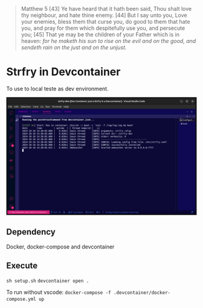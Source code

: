 > Matthew 5
> [43] Ye have heard that it hath been said, Thou shalt love thy neighbour, and hate thine enemy. [44] But I say unto you, Love your enemies, bless them that curse you, do good to them that hate you, and pray for them which despitefully use you, and persecute you; [45] That ye may be the children of your Father which is in heaven: *for he maketh his sun to rise on the evil and on the good, and sendeth rain on the just and on the unjust.*

# Strfry in Devcontainer
To use to local teste as dev environment.

![image](./print.png)

## Dependency
Docker, docker-compose and devcontainer

## Execute
`sh setup.sh`
`devcontainer open .`

To run without vscode:
`docker-compose -f .devcontainer/docker-compose.yml up`
